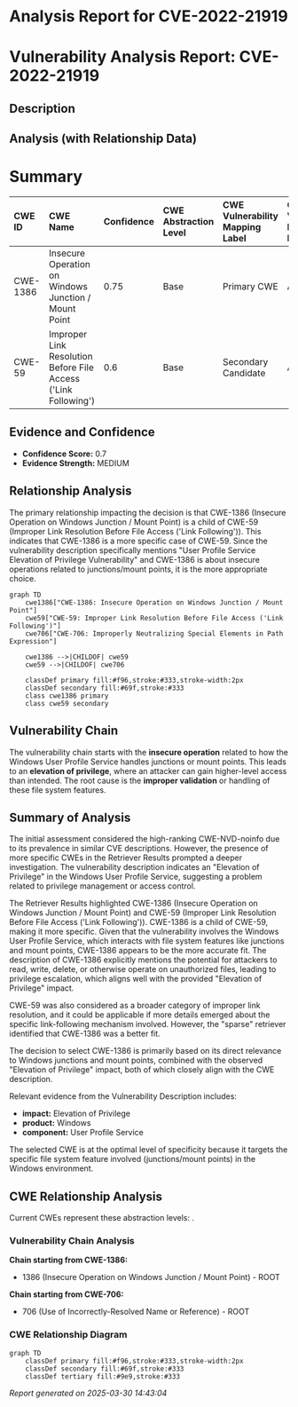 # Analysis Report for CVE-2022-21919

# Vulnerability Analysis Report: CVE-2022-21919

## Description



## Analysis (with Relationship Data)

# Summary
| CWE ID    | CWE Name                                                        | Confidence | CWE Abstraction Level | CWE Vulnerability Mapping Label | CWE-Vulnerability Mapping Notes |
| :--------- | :-------------------------------------------------------------- | :--------- | :---------------------- | :------------------------------ | :------------------------------ |
| CWE-1386  | Insecure Operation on Windows Junction / Mount Point            | 0.75       | Base                    | Primary CWE                     | Allowed                       |
| CWE-59    | Improper Link Resolution Before File Access ('Link Following') | 0.6        | Base                    | Secondary Candidate             | Allowed                       |

## Evidence and Confidence

*   **Confidence Score:** 0.7
*   **Evidence Strength:** MEDIUM

## Relationship Analysis
The primary relationship impacting the decision is that CWE-1386 (Insecure Operation on Windows Junction / Mount Point) is a child of CWE-59 (Improper Link Resolution Before File Access ('Link Following')). This indicates that CWE-1386 is a more specific case of CWE-59. Since the vulnerability description specifically mentions "User Profile Service Elevation of Privilege Vulnerability" and CWE-1386 is about insecure operations related to junctions/mount points, it is the more appropriate choice.

```mermaid
graph TD
    cwe1386["CWE-1386: Insecure Operation on Windows Junction / Mount Point"]
    cwe59["CWE-59: Improper Link Resolution Before File Access ('Link Following')"]
    cwe706["CWE-706: Improperly Neutralizing Special Elements in Path Expression"]
    
    cwe1386 -->|CHILDOF| cwe59
    cwe59 -->|CHILDOF| cwe706
    
    classDef primary fill:#f96,stroke:#333,stroke-width:2px
    classDef secondary fill:#69f,stroke:#333
    class cwe1386 primary
    class cwe59 secondary
```

## Vulnerability Chain
The vulnerability chain starts with the **insecure operation** related to how the Windows User Profile Service handles junctions or mount points. This leads to an **elevation of privilege**, where an attacker can gain higher-level access than intended. The root cause is the **improper validation** or handling of these file system features.

## Summary of Analysis
The initial assessment considered the high-ranking CWE-NVD-noinfo due to its prevalence in similar CVE descriptions. However, the presence of more specific CWEs in the Retriever Results prompted a deeper investigation. The vulnerability description indicates an "Elevation of Privilege" in the Windows User Profile Service, suggesting a problem related to privilege management or access control.

The Retriever Results highlighted CWE-1386 (Insecure Operation on Windows Junction / Mount Point) and CWE-59 (Improper Link Resolution Before File Access ('Link Following')). CWE-1386 is a child of CWE-59, making it more specific. Given that the vulnerability involves the Windows User Profile Service, which interacts with file system features like junctions and mount points, CWE-1386 appears to be the more accurate fit. The description of CWE-1386 explicitly mentions the potential for attackers to read, write, delete, or otherwise operate on unauthorized files, leading to privilege escalation, which aligns well with the provided "Elevation of Privilege" impact.

CWE-59 was also considered as a broader category of improper link resolution, and it could be applicable if more details emerged about the specific link-following mechanism involved. However, the "sparse" retriever identified that CWE-1386 was a better fit.

The decision to select CWE-1386 is primarily based on its direct relevance to Windows junctions and mount points, combined with the observed "Elevation of Privilege" impact, both of which closely align with the CWE description.

Relevant evidence from the Vulnerability Description includes:
- **impact:** Elevation of Privilege
- **product:** Windows
- **component:** User Profile Service

The selected CWE is at the optimal level of specificity because it targets the specific file system feature involved (junctions/mount points) in the Windows environment.


## CWE Relationship Analysis

Current CWEs represent these abstraction levels: .


### Vulnerability Chain Analysis

**Chain starting from CWE-1386:**
- 1386 (Insecure Operation on Windows Junction / Mount Point) - ROOT


**Chain starting from CWE-706:**
- 706 (Use of Incorrectly-Resolved Name or Reference) - ROOT



### CWE Relationship Diagram

```mermaid
graph TD
    classDef primary fill:#f96,stroke:#333,stroke-width:2px
    classDef secondary fill:#69f,stroke:#333
    classDef tertiary fill:#9e9,stroke:#333
```



*Report generated on 2025-03-30 14:43:04*
